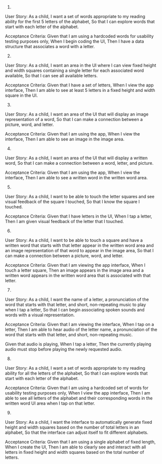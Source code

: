 1)
User Story:
As a child,
I want a set of words appropriate to my reading ability for the first 5 letters of the alphabet,
So that I can explore words that start with each letter of the alphabet.

Acceptance Criteria:
Given that I am using a hardcoded words for usability testing purposes only,
When I begin coding the UI,
Then I have a data structure that associates a word with a letter.

2)
User Story:
As a child,
I want an area in the UI where I can view fixed height and width squares containing a single letter for each associated word available,
So that I can see all available letters.

Acceptance Criteria:
Given that I have a set of letters,
When I view the app interface,
Then I am able to see at least 5 letters in a fixed height and width square in the UI.

3)
User Story:
As a child,
I want an area of the UI that will display an image representation of a word,
So that I can make a connection between a picture, word, and letter.

Acceptance Criteria:
Given that I am using the app,
When I view the interface,
Then I am able to see an image in the image area.

4)
User Story:
As a child,
I want an area of the UI that will display a written word,
So that I can make a connection between a word, letter, and picture.

Acceptance Criteria:
Given that I am using the app,
When I view the interface,
Then I am able to see a written word in the written word area.

5)
User Story:
As a child,
I want to be able to touch the letter squares and see visual feedback of the square I touched,
So that I know the square I touched.

Acceptance Criteria:
Given that I have letters in the UI,
When I tap a letter,
Then I am given visual feedback of the letter that I touched.

6)
User Story:
As a child,
I want to be able to touch a square and have a written word that starts with that letter appear in the written word area and an image representation of that word to appear in the image area,
So that I can make a connection between a picture, word, and letter.

Acceptance Criteria:
Given that I am viewing the app interface,
When I touch a letter square,
Then an image appears in the image area and a written word appears in the written word area that is associated with that letter.

7)
User Story:
As a child,
I want the name of a letter, a pronunciation of the word that starts with that letter, and short, non-repeating music to play when I tap a letter,
So that I can begin associating spoken sounds and words with a visual representation.

Acceptance Criteria:
Given that I am viewing the interface,
When I tap on a letter,
Then I am able to hear audio of the letter name, a pronunciation of the word that starts with that letter, and short, non-repeating music.

Given that audio is playing,
When I tap a letter,
Then the currently playing audio must stop before playing the newly requested audio.

8)
User Story:
As a child,
I want a set of words appropriate to my reading ability for all the letters of the alphabet,
So that I can explore words that start with each letter of the alphabet.

Acceptance Criteria:
Given that I am using a hardcoded set of words for usability testing purposes only,
When I view the app interface,
Then I am able to see all letters of the alphabet and their corresponding words in the written word UI area when I tap on that letter.

9)
User Story:
As a child,
I want the interface to automatically generate fixed height and width squares based on the number of total letters in an alphabet,
So that the interface can adjust itself to fit different alphabets.

Acceptance Criteria:
Given that I am using a single alphabet of fixed length,
When I create the UI,
Then I am able to clearly see and interact with all letters in fixed height and width squares based on the total number of letters.
